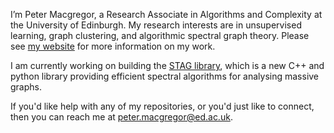 I’m Peter Macgregor, a Research Associate in Algorithms and Complexity at the University of Edinburgh. My research interests are in unsupervised learning, graph clustering, and algorithmic spectral graph theory. Please see [my website](https://pmacg.github.io) for more information on my work.

I am currently working on building the [STAG library](https://github.com/stagorg/stag), which is a new C++ and python library providing efficient spectral algorithms for analysing massive graphs.

If you'd like help with any of my repositories, or you'd just like to connect, then you can reach me at [peter.macgregor@ed.ac.uk](mailto:peter.macgregor@ed.ac.uk).

<!---
pmacg/pmacg is a ✨ special ✨ repository because its `README.md` (this file) appears on your GitHub profile.
You can click the Preview link to take a look at your changes.
--->
